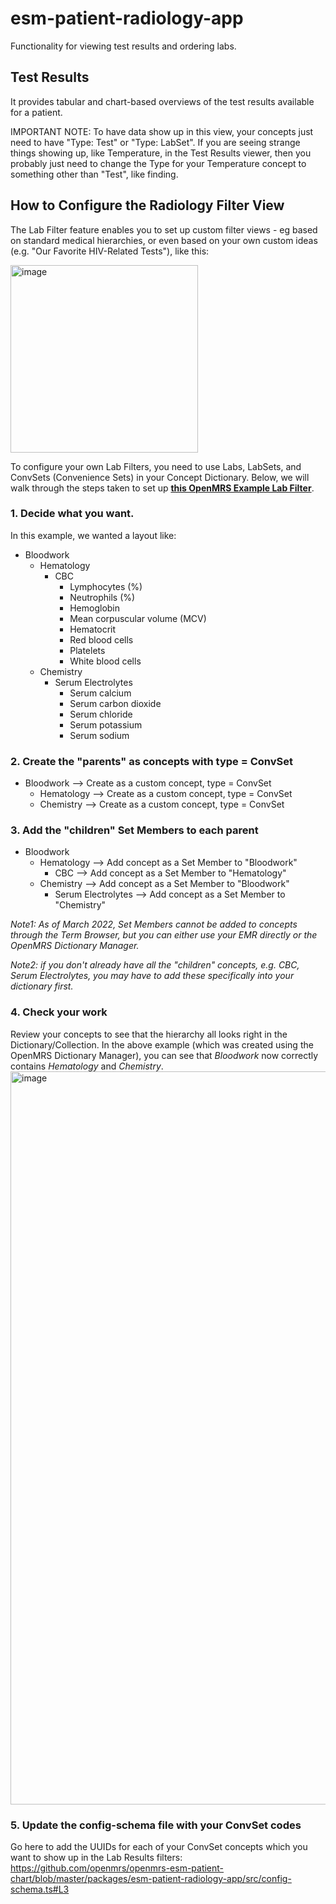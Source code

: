 # esm-patient-radiology-app

Functionality for viewing test results and ordering labs.

## Test Results

It provides tabular and chart-based overviews of the test results available for a patient. 

IMPORTANT NOTE: To have data show up in this view, your concepts just need to have "Type: Test" or "Type: LabSet". 
If you are seeing strange things showing up, like Temperature, in the Test Results viewer, then you probably just need to change the Type for your Temperature concept to something other than "Test", like finding. 


## How to Configure the Radiology Filter View
The Lab Filter feature enables you to set up custom filter views - eg based on standard medical hierarchies, or even based on your own custom ideas (e.g. "Our Favorite HIV-Related Tests"), like this:

<img width="300" alt="image" src="https://user-images.githubusercontent.com/67400059/161005725-18b38112-d2bd-4ae1-8a01-f797cb69aa57.png">

To configure your own Lab Filters, you need to use Labs, LabSets, and ConvSets (Convenience Sets) in your Concept Dictionary. 
Below, we will walk through the steps taken to set up [**this OpenMRS Example Lab Filter**](https://app.openconceptlab.org/#/orgs/openmrs/collections/ExampleLabFilter/).

### 1. Decide what you want. 
In this example, we wanted a layout like: 
 * Bloodwork
   * Hematology
     * CBC
       * 	Lymphocytes (%)
       * 	Neutrophils (%)
       * 	Hemoglobin
       * 	Mean corpuscular volume	(MCV)
       * 	Hematocrit
       * 	Red blood cells
       * 	Platelets	
       * 	White blood cells
   * Chemistry
     * Serum Electrolytes
       * 	Serum calcium	
       * 	Serum carbon dioxide
       * 	Serum chloride
       * 	Serum potassium
       * 	Serum sodium

### 2. Create the "parents" as concepts with type = ConvSet
 * Bloodwork --> Create as a custom concept, type = ConvSet
   * Hematology --> Create as a custom concept, type = ConvSet
   * Chemistry --> Create as a custom concept, type = ConvSet


### 3. Add the "children" Set Members to each parent
 * Bloodwork
   * Hematology --> Add concept as a Set Member to "Bloodwork"
     * CBC --> Add concept as a Set Member to "Hematology"
   * Chemistry --> Add concept as a Set Member to "Bloodwork"
     * Serum Electrolytes --> Add concept as a Set Member to "Chemistry"

_Note1: As of March 2022, Set Members cannot be added to concepts through the Term Browser, but you can either use your EMR directly or the OpenMRS Dictionary Manager._

_Note2: if you don't already have all the "children" concepts, e.g. CBC, Serum Electrolytes, you may have to add these specifically into your dictionary first._

### 4. Check your work
Review your concepts to see that the hierarchy all looks right in the Dictionary/Collection. In the above example (which was created using the OpenMRS Dictionary Manager), you can see that _Bloodwork_ now correctly contains _Hematology_ and _Chemistry_.
<img width="1173" alt="image" src="https://user-images.githubusercontent.com/67400059/161008455-edbd31d1-00ca-4236-9309-bc41763a6f0a.png">

### 5. Update the config-schema file with your ConvSet codes
Go here to add the UUIDs for each of your ConvSet concepts which you want to show up in the Lab Results filters: 
https://github.com/openmrs/openmrs-esm-patient-chart/blob/master/packages/esm-patient-radiology-app/src/config-schema.ts#L3
